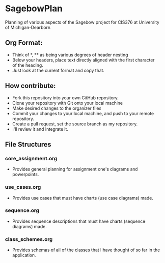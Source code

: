# SagebowPlan
Planning of various aspects of the Sagebow project for CIS376 at University of Michigan-Dearborn.

## Org Format:
- Think of *, ** as being various degrees of header nesting
- Below your headers, place text directly aligned with the first character of the heading.
- Just look at the current format and copy that.

## How contribute:
- Fork this repository into your own GitHub repository.
- Clone your repository with Git onto your local machine
- Make desired changes to the organizer files
- Commit your changes to your local machine, and push to your remote repository.
- Create a pull request, set the source branch as my repository.
- I'll review it and integrate it.

## File Structures

### core_assignment.org
- Provides general planning for assignment one's diagrams and powerpoints.

### use_cases.org
- Provides use cases that must have charts (use case diagrams) made.

### sequence.org
- Provides sequence descriptions that must have charts (sequence diagrams) made.

### class_schemes.org
- Provides schemas of all of the classes that I have thought of so far in the application.
